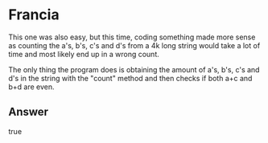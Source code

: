 # Francia

This one was also easy, but this time, coding something made more sense as counting the a's, b's, c's and d's from a 4k long string would take a lot of time and most likely end up in a wrong count.

The only thing the program does is obtaining the amount of a's, b's, c's and d's in the string with the "count" method and then checks if both a+c and b+d are even.

## Answer

true
